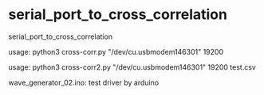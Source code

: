 # serial_port_to_cross_correlation
serial_port_to_cross_correlation

usage: python3 cross-corr.py "/dev/cu.usbmodem146301" 19200

usage: python3 cross-corr2.py "/dev/cu.usbmodem146301" 19200 test.csv

wave_generator_02.ino: test driver by arduino 
